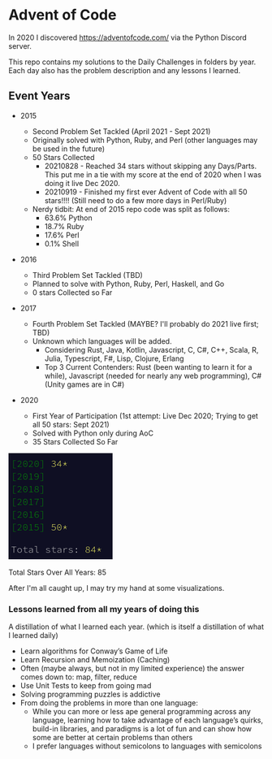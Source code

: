 # Advent of Code

In 2020 I discovered https://adventofcode.com/ via the Python Discord server. 

This repo contains my solutions to the Daily Challenges in folders by year. Each day also has the problem description and any lessons I learned.

## Event Years

- 2015 
    - Second Problem Set Tackled (April 2021 - Sept 2021)
    - Originally solved with Python, Ruby, and Perl (other languages may be used in the future)
    - 50 Stars Collected
      - 20210828 - Reached 34 stars without skipping any Days/Parts. This put me in a tie with my score at the end of 2020 when I was doing it live Dec 2020.
      - 20210919 - Finished my first ever Advent of Code with all 50 stars!!!! (Still need to do a few more days in Perl/Ruby)
    - Nerdy tidbit: At end of 2015 repo code was split as follows:
      - 63.6% Python
      - 18.7% Ruby
      - 17.6% Perl
      - 0.1% Shell
- 2016
  - Third Problem Set Tackled (TBD)
  - Planned to solve with Python, Ruby, Perl, Haskell, and Go
  - 0 stars Collected so Far
- 2017
  - Fourth Problem Set Tackled (MAYBE? I'll probably do 2021 live first; TBD)
  - Unknown which languages will be added. 
    - Considering Rust, Java, Kotlin, Javascript, C, C#, C++, Scala, R, Julia, Typescript, F#, Lisp, Clojure, Erlang
    - Top 3 Current Contenders: Rust (been wanting to learn it for a while), Javascript (needed for nearly any web programming), C# (Unity games are in C#)

- 2020
    - First Year of Participation (1st attempt: Live Dec 2020; Trying to get all 50 stars: Sept 2021)
    - Solved with Python only during AoC
    - 35 Stars Collected So Far

![total stars](https://github.com/djotaku/adventofcode/blob/main/screenshots/total_star_count_20210919.png)

Total Stars Over All Years: 85

After I'm all caught up, I may try my hand at some visualizations.
    
### Lessons learned from all my years of doing this
A distillation of what I learned each year. (which is itself a distillation of what I learned daily)

- Learn algorithms for Conway’s Game of Life
- Learn Recursion and Memoization (Caching)
- Often (maybe always, but not in my limited experience) the answer comes down to: map, filter, reduce
- Use Unit Tests to keep from going mad
- Solving programming puzzles is addictive
- From doing the problems in more than one language:
    - While you can more or less ape general programming across any language, learning how to take advantage of each language’s quirks, build-in libraries, and paradigms is a lot of fun and can show how some are better at certain problems than others
    - I prefer languages without semicolons to languages with semicolons
